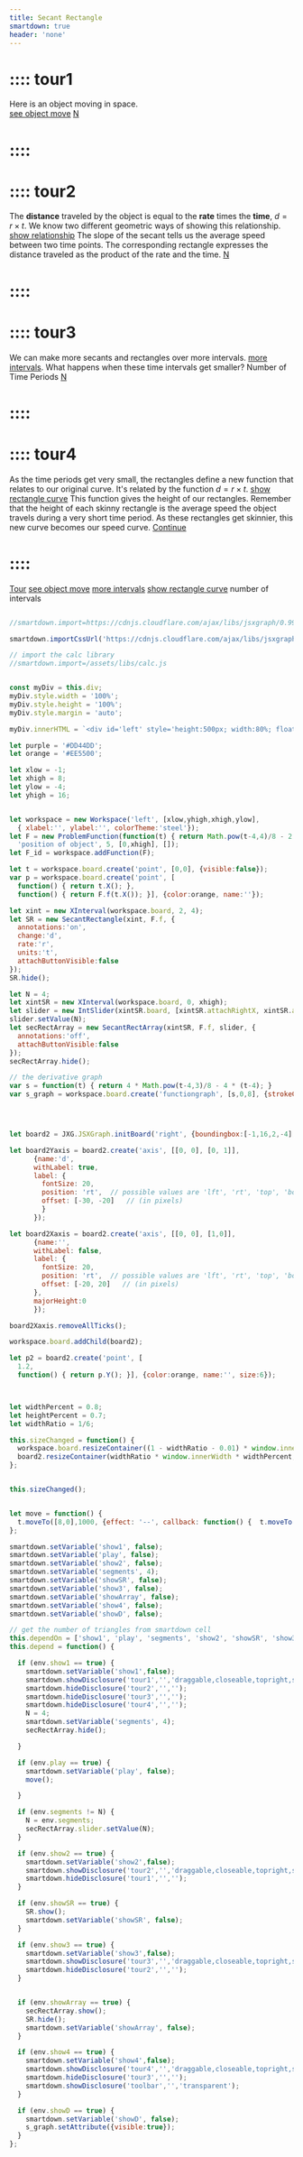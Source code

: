 ```yaml
---
title: Secant Rectangle
smartdown: true
header: 'none'
---
```


# :::: tour1
Here is an object moving in space.  
[see object move](:=play=true)
[N](:=show2=true)
# ::::

# :::: tour2
The **distance** traveled by the object is equal to the **rate** times the **time**, $d = r \times t.$ We know two different geometric ways of showing this relationship.  [show relationship](:=showSR=true) The slope of the secant tells us the average speed between two time points.  The corresponding rectangle expresses the distance traveled as the product of the rate and the time.
[N](:=show3=true) 
# ::::

# :::: tour3
We can make more secants and rectangles over more intervals. [more intervals](:=showArray=true). What happens when these time intervals get smaller?
Number of Time Periods [](:-segments/1/100/1) [](:!segments) 
[N](:=show4=true)
# ::::

# :::: tour4
As the time periods get very small, the rectangles define a new function that relates to our original curve.  It's related by the function $d = r \times t$.  [show rectangle curve](:=showD=true) This function gives the height of our rectangles. Remember that the height of each skinny rectangle is the average speed the object travels during a very short time period.  As these rectangles get skinnier, this new curve becomes our speed curve.
[Continue](/pages/secantRectangle1)
# ::::

[Tour](::tour1/closeable,draggable,topright,shadow) [see object move](:=play=true)  [more intervals](:=showArray=true) [show rectangle curve](:=showD=true) 
number of intervals [](:-segments/1/100/1) [](:!segments)
```javascript /autoplay

//smartdown.import=https://cdnjs.cloudflare.com/ajax/libs/jsxgraph/0.99.7/jsxgraphcore.js

smartdown.importCssUrl('https://cdnjs.cloudflare.com/ajax/libs/jsxgraph/0.99.7/jsxgraph.css');

// import the calc library
//smartdown.import=/assets/libs/calc.js


const myDiv = this.div;
myDiv.style.width = '100%';
myDiv.style.height = '100%';
myDiv.style.margin = 'auto';

myDiv.innerHTML = `<div id='left' style='height:500px; width:80%; float:left; border:1px solid gray;background:#FFFFFF;border-radius:8px;'></div><div id='right' style='height:500px; width:19%; float:left; border: 1px solid gray;background:#EEFFFF;border-radius:8px;';></div>`;

let purple = '#DD44DD';
let orange = '#EE5500';

let xlow = -1;
let xhigh = 8;
let ylow = -4;
let yhigh = 16;


let workspace = new Workspace('left', [xlow,yhigh,xhigh,ylow],  
  { xlabel:'', ylabel:'', colorTheme:'steel'});
let F = new ProblemFunction(function(t) { return Math.pow(t-4,4)/8 - 2 * (t-4) * (t-4) + 12; }, 
  'position of object', 5, [0,xhigh], []);
let F_id = workspace.addFunction(F);

let t = workspace.board.create('point', [0,0], {visible:false});
var p = workspace.board.create('point', [
  function() { return t.X(); }, 
  function() { return F.f(t.X()); }], {color:orange, name:''});

let xint = new XInterval(workspace.board, 2, 4);
let SR = new SecantRectangle(xint, F.f, {
  annotations:'on',
  change:'d',
  rate:'r',
  units:'t',
  attachButtonVisible:false
});
SR.hide();

let N = 4;
let xintSR = new XInterval(workspace.board, 0, xhigh);
let slider = new IntSlider(xintSR.board, [xintSR.attachRightX, xintSR.attachY], [1, 100], 'N');
slider.setValue(N);
let secRectArray = new SecantRectArray(xintSR, F.f, slider, {
  annotations:'off',
  attachButtonVisible:false
});
secRectArray.hide();

// the derivative graph
var s = function(t) { return 4 * Math.pow(t-4,3)/8 - 4 * (t-4); }
var s_graph = workspace.board.create('functiongraph', [s,0,8], {strokeColor:'#4499FF', strokeWidth:4, visible:false});




let board2 = JXG.JSXGraph.initBoard('right', {boundingbox:[-1,16,2,-4], keepaspectratio:false, axis:false, showCopyright:false});

let board2Yaxis = board2.create('axis', [[0, 0], [0, 1]], 
      {name:'d', 
      withLabel: true, 
      label: {
        fontSize: 20,
        position: 'rt',  // possible values are 'lft', 'rt', 'top', 'bot'
        offset: [-30, -20]   // (in pixels)
        }
      });  

let board2Xaxis = board2.create('axis', [[0, 0], [1,0]], 
      {name:'', 
      withLabel: false,
      label: {
        fontSize: 20,
        position: 'rt',  // possible values are 'lft', 'rt', 'top', 'bot'
        offset: [-20, 20]   // (in pixels)
      },
      majorHeight:0
      });

board2Xaxis.removeAllTicks();

workspace.board.addChild(board2);

let p2 = board2.create('point', [
  1.2, 
  function() { return p.Y(); }], {color:orange, name:'', size:6});



let widthPercent = 0.8;
let heightPercent = 0.7;
let widthRatio = 1/6;

this.sizeChanged = function() {     
  workspace.board.resizeContainer((1 - widthRatio - 0.01) * window.innerWidth * widthPercent, window.innerHeight * heightPercent);
  board2.resizeContainer(widthRatio * window.innerWidth * widthPercent,  window.innerHeight * heightPercent);
};


this.sizeChanged();


let move = function() { 
  t.moveTo([8,0],1000, {effect: '--', callback: function() {  t.moveTo([0,0]); } } ); 
};

smartdown.setVariable('show1', false);
smartdown.setVariable('play', false);
smartdown.setVariable('show2', false);
smartdown.setVariable('segments', 4);
smartdown.setVariable('showSR', false);
smartdown.setVariable('show3', false);
smartdown.setVariable('showArray', false);
smartdown.setVariable('show4', false);
smartdown.setVariable('showD', false);

// get the number of triangles from smartdown cell
this.dependOn = ['show1', 'play', 'segments', 'show2', 'showSR', 'show3', 'showArray', 'show4', 'showD'];
this.depend = function() {

  if (env.show1 == true) {
    smartdown.setVariable('show1',false);
    smartdown.showDisclosure('tour1','','draggable,closeable,topright,shadow');
    smartdown.hideDisclosure('tour2','','');
    smartdown.hideDisclosure('tour3','','');
    smartdown.hideDisclosure('tour4','','');
    N = 4;
    smartdown.setVariable('segments', 4);
    secRectArray.hide();

  }

  if (env.play == true) {
    smartdown.setVariable('play', false);
    move();

  }

  if (env.segments != N) {
    N = env.segments;
    secRectArray.slider.setValue(N);
  }

  if (env.show2 == true) {
    smartdown.setVariable('show2',false);
    smartdown.showDisclosure('tour2','','draggable,closeable,topright,shadow');
    smartdown.hideDisclosure('tour1','','');
  }

  if (env.showSR == true) {
    SR.show();
    smartdown.setVariable('showSR', false);
  }

  if (env.show3 == true) {
    smartdown.setVariable('show3',false);
    smartdown.showDisclosure('tour3','','draggable,closeable,topright,shadow');
    smartdown.hideDisclosure('tour2','','');
  }


  if (env.showArray == true) {
    secRectArray.show();
    SR.hide();
    smartdown.setVariable('showArray', false);
  }

  if (env.show4 == true) {
    smartdown.setVariable('show4',false);
    smartdown.showDisclosure('tour4','','draggable,closeable,topright,shadow');
    smartdown.hideDisclosure('tour3','','');
    smartdown.showDisclosure('toolbar','','transparent');
  }

  if (env.showD == true) {
    smartdown.setVariable('showD', false);
    s_graph.setAttribute({visible:true});
  }
};


```




